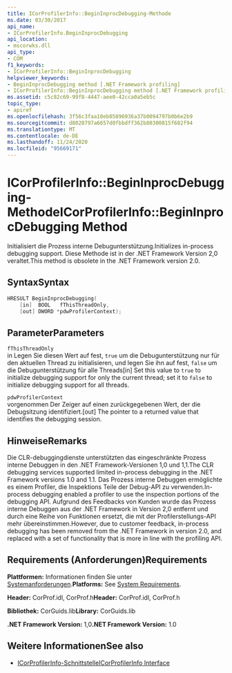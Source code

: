 ```yaml
---
title: ICorProfilerInfo::BeginInprocDebugging-Methode
ms.date: 03/30/2017
api_name:
- ICorProfilerInfo.BeginInprocDebugging
api_location:
- mscorwks.dll
api_type:
- COM
f1_keywords:
- ICorProfilerInfo::BeginInprocDebugging
helpviewer_keywords:
- BeginInprocDebugging method [.NET Framework profiling]
- ICorProfilerInfo::BeginInprocDebugging method [.NET Framework profiling]
ms.assetid: c5c82c69-99f8-4447-aee0-42cca0a5eb5c
topic_type:
- apiref
ms.openlocfilehash: 3f56c3faa10eb05896936a37b0094797b0b6e2b9
ms.sourcegitcommit: d8020797a6657d0fbbdff362b80300815f682f94
ms.translationtype: MT
ms.contentlocale: de-DE
ms.lasthandoff: 11/24/2020
ms.locfileid: "95669171"
---
```

# <a name="icorprofilerinfobegininprocdebugging-method"></a><span data-ttu-id="c7acd-102">ICorProfilerInfo::BeginInprocDebugging-Methode</span><span class="sxs-lookup"><span data-stu-id="c7acd-102">ICorProfilerInfo::BeginInprocDebugging Method</span></span>

<span data-ttu-id="c7acd-103">Initialisiert die Prozess interne Debugunterstützung.</span><span class="sxs-lookup"><span data-stu-id="c7acd-103">Initializes in-process debugging support.</span></span> <span data-ttu-id="c7acd-104">Diese Methode ist in der .NET Framework Version 2,0 veraltet.</span><span class="sxs-lookup"><span data-stu-id="c7acd-104">This method is obsolete in the .NET Framework version 2.0.</span></span>  
  
## <a name="syntax"></a><span data-ttu-id="c7acd-105">Syntax</span><span class="sxs-lookup"><span data-stu-id="c7acd-105">Syntax</span></span>  
  
```cpp  
HRESULT BeginInprocDebugging(  
    [in]  BOOL   fThisThreadOnly,  
    [out] DWORD *pdwProfilerContext);  
```  
  
## <a name="parameters"></a><span data-ttu-id="c7acd-106">Parameter</span><span class="sxs-lookup"><span data-stu-id="c7acd-106">Parameters</span></span>  

 `fThisThreadOnly`  
 <span data-ttu-id="c7acd-107">in Legen Sie diesen Wert auf fest, `true` um die Debugunterstützung nur für den aktuellen Thread zu initialisieren, und legen Sie ihn auf fest, `false` um die Debugunterstützung für alle Threads</span><span class="sxs-lookup"><span data-stu-id="c7acd-107">[in] Set this value to `true` to initialize debugging support for only the current thread; set it to `false` to initialize debugging support for all threads.</span></span>  
  
 `pdwProfilerContext`  
 <span data-ttu-id="c7acd-108">vorgenommen Der Zeiger auf einen zurückgegebenen Wert, der die Debugsitzung identifiziert.</span><span class="sxs-lookup"><span data-stu-id="c7acd-108">[out] The pointer to a returned value that identifies the debugging session.</span></span>  
  
## <a name="remarks"></a><span data-ttu-id="c7acd-109">Hinweise</span><span class="sxs-lookup"><span data-stu-id="c7acd-109">Remarks</span></span>  

 <span data-ttu-id="c7acd-110">Die CLR-debuggingdienste unterstützten das eingeschränkte Prozess interne Debuggen in den .NET Framework-Versionen 1,0 und 1,1.</span><span class="sxs-lookup"><span data-stu-id="c7acd-110">The CLR debugging services supported limited in-process debugging in the .NET Framework versions 1.0 and 1.1.</span></span> <span data-ttu-id="c7acd-111">Das Prozess interne Debuggen ermöglichte es einem Profiler, die Inspektions Teile der Debug-API zu verwenden.</span><span class="sxs-lookup"><span data-stu-id="c7acd-111">In-process debugging enabled a profiler to use the inspection portions of the debugging API.</span></span> <span data-ttu-id="c7acd-112">Aufgrund des Feedbacks von Kunden wurde das Prozess interne Debuggen aus der .NET Framework in Version 2,0 entfernt und durch eine Reihe von Funktionen ersetzt, die mit der Profilerstellungs-API mehr übereinstimmen.</span><span class="sxs-lookup"><span data-stu-id="c7acd-112">However, due to customer feedback, in-process debugging has been removed from the .NET Framework in version 2.0, and replaced with a set of functionality that is more in line with the profiling API.</span></span>  
  
## <a name="requirements"></a><span data-ttu-id="c7acd-113">Requirements (Anforderungen)</span><span class="sxs-lookup"><span data-stu-id="c7acd-113">Requirements</span></span>  

 <span data-ttu-id="c7acd-114">**Plattformen:** Informationen finden Sie unter [Systemanforderungen](../../get-started/system-requirements.md).</span><span class="sxs-lookup"><span data-stu-id="c7acd-114">**Platforms:** See [System Requirements](../../get-started/system-requirements.md).</span></span>  
  
 <span data-ttu-id="c7acd-115">**Header:** CorProf.idl, CorProf.h</span><span class="sxs-lookup"><span data-stu-id="c7acd-115">**Header:** CorProf.idl, CorProf.h</span></span>  
  
 <span data-ttu-id="c7acd-116">**Bibliothek:** CorGuids.lib</span><span class="sxs-lookup"><span data-stu-id="c7acd-116">**Library:** CorGuids.lib</span></span>  
  
 <span data-ttu-id="c7acd-117">**.NET Framework Version:** 1,0</span><span class="sxs-lookup"><span data-stu-id="c7acd-117">**.NET Framework Version:** 1.0</span></span>  
  
## <a name="see-also"></a><span data-ttu-id="c7acd-118">Weitere Informationen</span><span class="sxs-lookup"><span data-stu-id="c7acd-118">See also</span></span>

- [<span data-ttu-id="c7acd-119">ICorProfilerInfo-Schnittstelle</span><span class="sxs-lookup"><span data-stu-id="c7acd-119">ICorProfilerInfo Interface</span></span>](icorprofilerinfo-interface.md)
